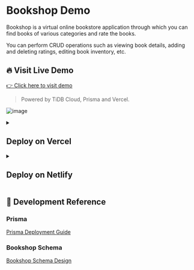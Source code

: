# Bookshop Demo

Bookshop is a virtual online bookstore application through which you can find books of various categories and rate the books.

You can perform CRUD operations such as viewing book details, adding and deleting ratings, editing book inventory, etc.

## 🔥 Visit Live Demo

[👉 Click here to visit demo](https://tidb-prisma-vercel-demo.vercel.app/)

> Powered by TiDB Cloud, Prisma and Vercel.

![image](https://user-images.githubusercontent.com/56986964/183592978-42d702eb-b5fc-4285-b081-30a50803fe1a.png)

<details>
  <summary><h2>Deploy on Vercel</h2></summary>

### 🧑‍🍳 Before We Start

Create a [TiDB Cloud](https://tidbcloud.com/) account and get your free trial cluster.

### 🚀 One Click Deploy

You can click the button to quickly deploy this demo if already has an TiDB Cloud cluster.

[![Deploy with Vercel](https://vercel.com/button)](https://vercel.com/new/clone?demo-title=TiDB%20Cloud%20Starter&demo-description=A%20bookstore%20demo%20built%20on%20TiDB%20Cloud%20and%20Next.js.&demo-url=https%3A%2F%2Ftidb-prisma-vercel-demo.vercel.app%2F&demo-image=%2F%2Fimages.ctfassets.net%2Fe5382hct74si%2F2HMASOQn8hQit2IFi2hK3j%2Fcfe7cc2aeba4b8f6760a3ea14c32f707%2Fscreenshot-20220902-160324_-_Chen_Zhen.png&project-name=TiDB%20Cloud%20Starter&repository-name=tidb-cloud-starter&repository-url=https%3A%2F%2Fgithub.com%2Fpingcap%2Ftidb-prisma-vercel-demo&from=templates&integration-ids=oac_coKBVWCXNjJnCEth1zzKoF1j)

> Integration will guide you connect your TiDB Cloud cluster to Vercel.

<details>
  <summary><h3>Manually Deploy (Not recommended)</h3></summary>

#### 1. Get connection details

You can get the connection details by clicking the `Connect` button.

![image](https://user-images.githubusercontent.com/56986964/183590385-0e688bac-8c4b-4988-ad02-692650b4c5a8.png)

Get `User` and `Host` field from the dialog.

> Note: For importing initial data from local, you can set an Allow All traffic filter here by entering an IP address of `0.0.0.0/0`.

![image](https://user-images.githubusercontent.com/56986964/183590950-93fb5778-128b-40e1-ab85-33994bd6f4de.png)

Your `DATABASE_URL` should look like `mysql://<User>:<Password>@<Host>:4000/bookshop`

#### 2. Deploy on Vercel

[![Deploy with Vercel](https://vercel.com/button)](https://vercel.com/new/clone?repository-url=https%3A%2F%2Fgithub.com%2Fpingcap%2Ftidb-prisma-vercel-demo&repository-name=tidb-prisma-vercel-demo&env=DATABASE_URL&envDescription=TiDB%20Cloud%20connection%20string&envLink=https%3A%2F%2Fdocs.pingcap.com%2Ftidb%2Fdev%2Fdev-guide-build-cluster-in-cloud&project-name=tidb-prisma-vercel-demo)

![image](https://user-images.githubusercontent.com/56986964/199161016-2d236629-bb6a-4e3c-a700-c0876523ca6a.png)

</details>
</details>

<details>
  <summary><h2>Deploy on Netlify</h2></summary>

### 🧑‍🍳 Before We Start

1. Create a [TiDB Cloud](https://tidbcloud.com/) account and get your free trial cluster.
2. Create a [Netlify](https://app.netlify.com/signup) account.

### 1. Get connection details

1. Navigate to your TiDB Serverless cluster's dashboard.
2. Get **Endpoint**, **Port** and **User** field from the Connection tab.
3. Build your **DATABASE_URL**: `mysql://<User>:<Password>@<Endpoint>:<Port>/bookshop`

![image](https://user-images.githubusercontent.com/35677990/202609001-ecf07f3d-a7a3-4376-9b7d-54f4096aaec6.jpg)

You will use this DATABASE_URL string to connect to TiDB Serverless cluster later.

### 2. Deploy on Netlify

The **Deploy to Netlify** button will take you Netlify's deployment page. Then Netlify will help to clone this job to your own GitHub repository and automatically deploy it.

[![Deploy to Netlify button](https://www.netlify.com/img/deploy/button.svg)](https://app.netlify.com/start/deploy?repository=https://github.com/Daemonxiao/tidb-prisma-vercel-demo)

1. Click the **Deploy to Netlify** button.
2. Click **Connect to GitHub** and authenticate GitHub account.
3. Fill in **Repository name** for your own GitHub repository.
4. Click **Save & Deploy**.
   ![image](https://user-images.githubusercontent.com/35677990/202630299-ba4802b6-8535-486d-b767-c6ef0acc01a8.jpg)
5. Navigate to **Site setting** panel.
6. Click **Add a variable** in the **Environment variables** sidebar.
   ![image](https://user-images.githubusercontent.com/35677990/202631704-6e463edf-7a2e-4cce-a9c7-98853167424f.jpg)
7. Enter "DATABASE_URL" in the **Key** field.
8. Enter the DATABASE_URL string, set in the previous step, in the **Values** field.
9. Click **Create variable** to complete adding environment variable.
   ![image](https://user-images.githubusercontent.com/35677990/202632393-8a2e5f56-5b04-4585-931b-34a836e7df37.jpg)
10. Navigate to **Deploys** panel.
11. Click **Trigger deploy** and choose **Deploy site**.
    ![image](https://user-images.githubusercontent.com/35677990/202653710-1765fbce-5c2a-4fdd-abe9-79fa0fa43d7c.jpg)

🎉 Mission Completes. 

Now you can view your bookshop site on default domain generated by Netlify.

</details>

## 📖 Development Reference

### Prisma

[Prisma Deployment Guide](https://www.prisma.io/docs/guides/deployment/deploying-to-vercel)

### Bookshop Schema

[Bookshop Schema Design](https://docs.pingcap.com/tidbcloud/dev-guide-bookshop-schema-design)
